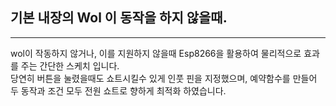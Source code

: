 ## 기본 내장의 Wol 이 동작을 하지 않을때.
<hr>
wol이 작동하지 않거나, 이를 지원하지 않을때 Esp8266을 활용하여 물리적으로 효과를 주는 간단한 스케치 입니다.<br>
당연히 버튼을 눌렸을때도 쇼트시킬수 있게 인풋 핀을 지정했으며, 예약함수를 만들어 두 동작과 조건 모두 전원 쇼트로 향하게 최적화 하였습니다.
